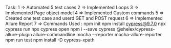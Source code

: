 Task:
1 => Automated 5 test cases
2 => Implemented Loops
3 => Implemented Page object model
4 => Implemented Custom commands
5 => Created one test case and userd  GET and POST request
6 => Implemented Allure Report
7 => Commands Used : 
npm init
npm install cypress@9.7.0
npx cypress run
npx cypress open
npm i --save cypress @shelex/cypress-allure-plugin allure-commandline
mocha --reporter mocha-allure-reporter
npm run test
npm install -D cypress-xpath





